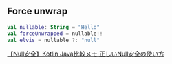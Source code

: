 ## Force unwrap

```kotlin
val nullable: String = "Hello"
val forceUnwrapped = nullable!!
val elvis = nullable ?: "null"
```

[【Null安全】Kotlin Java比較メモ 正しいNull安全の使い方](https://qiita.com/farman0629/items/e8b9bd6fc22d5fa9cfea)
